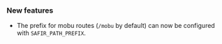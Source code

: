 ### New features

- The prefix for mobu routes (`/mobu` by default) can now be configured with `SAFIR_PATH_PREFIX`.
